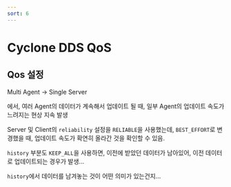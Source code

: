 ```yaml
---
sort: 6
---
```


# Cyclone DDS QoS

## Qos 설정

Multi Agent -> Single Server

에서, 여러 Agent의 데이터가 계속해서 업데이트 될 때, 일부 Agent의 업데이트 속도가 느려지는 현상 지속 발생

Server 및 Client의 `reliability` 설정을 `RELIABLE`을 사용했는데, `BEST_EFFORT`로 변경했을 때, 업데이트 속도가 확연히 올라간 것을 확인할 수 있음.

`history` 부분도 `KEEP_ALL`을 사용하면, 이전에 받았던 데이터가 남아있어, 이전 데이터로 업데이트되는 경우가 발생...

`history`에서 데이터를 남겨놓는 것이 어떤 의미가 있는건지...

